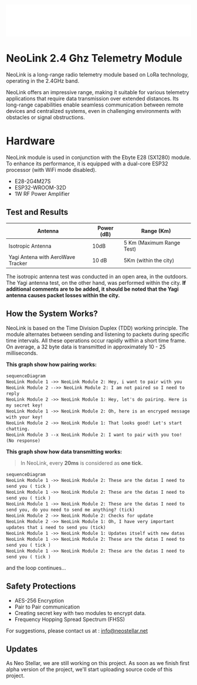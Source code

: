 <div align="center"> <img src="NEOSTELLARlogov2.png" width="600"> </div>

# NeoLink 2.4 Ghz Telemetry Module

NeoLink is a long-range radio telemetry module based on LoRa technology, operating in the 2.4GHz band.

NeoLink offers an impressive range, making it suitable for various telemetry applications that require data transmission over extended distances. Its long-range capabilities enable seamless communication between remote devices and centralized systems, even in challenging environments with obstacles or signal obstructions.


# Hardware

NeoLink module is used in conjunction with the Ebyte E28 (SX1280) module. To enhance its performance, it is equipped with a dual-core ESP32 processor (with WiFi mode disabled).

 - E28-2G4M27S
 - ESP32-WROOM-32D
 - 1W RF Power Amplifier

## Test and Results

| Antenna | Power (dB)|Range (Km)|
|--|--|--|
| Isotropic Antenna | 10dB | 5 Km (Maximum Range Test)|
|Yagi Antena with AeroWave Tracker| 10 dB | 5Km (within the city) |

The isotropic antenna test was conducted in an open area, in the outdoors. The Yagi antenna test, on the other hand, was performed within the city. **If additional comments are to be added, it should be noted that the Yagi antenna causes packet losses within the city.**

## How the System Works?

NeoLink is based on the Time Division Duplex (TDD) working principle. The module alternates between sending and listening to packets during specific time intervals. All these operations occur rapidly within a short time frame. On average, a 32 byte data is transmitted in approximately 10 - 25 milliseconds.

**This graph show how pairing works:**

```mermaid
sequenceDiagram
NeoLink Module 1 ->> NeoLink Module 2: Hey, i want to pair with you
NeoLink Module 2 -->> NeoLink Module 2: I am not paired so I need to reply
NeoLink Module 2 ->> NeoLink Module 1: Hey, let's do pairing. Here is my secret key!
NeoLink Module 1 ->> NeoLink Module 2: Oh, here is an encryped message with your key!
NeoLink Module 2 ->> NeoLink Module 1: That looks good! Let's start chatting.
NeoLink Module 3 --x NeoLink Module 2: I want to pair with you too! (No response)
```

**This graph show how data transmitting works:**

> In NeoLink, every **20ms** is considered as **one tick.**

```mermaid
sequenceDiagram
NeoLink Module 1 ->> NeoLink Module 2: These are the datas I need to send you ( tick )
NeoLink Module 1 ->> NeoLink Module 2: These are the datas I need to send you ( tick )
NeoLink Module 1 ->> NeoLink Module 2: These are the datas I need to send you, do you need to send me anything? (tick)
NeoLink Module 2 ->> NeoLink Module 2: Checks for update
NeoLink Module 2 ->> NeoLink Module 1: Oh, I have very important updates that i need to send you (tick)
NeoLink Module 1 ->> NeoLink Module 1: Updates itself with new datas
NeoLink Module 1 ->> NeoLink Module 2: These are the datas I need to send you ( tick )
NeoLink Module 1 ->> NeoLink Module 2: These are the datas I need to send you ( tick )
```
and the loop continues...

## Safety Protections

 - AES-256 Encryption
 - Pair to Pair communication
 - Creating secret key with two modules to encrypt data.
 - Frequency Hopping Spread Spectrum (FHSS)

For suggestions, please contact us at : info@neostellar.net

## Updates

As Neo Stellar, we are still working on this project. As soon as we finish first alpha version of the project, we'll start uploading source code of this project.
